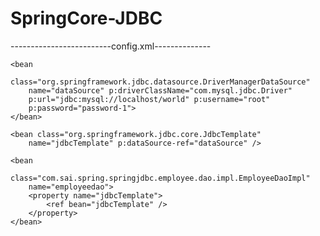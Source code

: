 # SpringCore-JDBC
-------------------------config.xml--------------



<?xml version="1.0" encoding="UTF-8"?>
<beans xmlns="http://www.springframework.org/schema/beans"
	xmlns:xsi="http://www.w3.org/2001/XMLSchema-instance"
	xmlns:context="http://www.springframework.org/schema/context"
	xmlns:p="http://www.springframework.org/schema/p"
	xsi:schemaLocation="http://www.springframework.org/schema/beans
    http://www.springframework.org/schema/beans/spring-beans.xsd
    http://www.springframework.org/schema/context
    http://www.springframework.org/schema/context/spring-context.xsd">

	<bean
		class="org.springframework.jdbc.datasource.DriverManagerDataSource"
		name="dataSource" p:driverClassName="com.mysql.jdbc.Driver"
		p:url="jdbc:mysql://localhost/world" p:username="root"
		p:password="password-1">
	</bean>

	<bean class="org.springframework.jdbc.core.JdbcTemplate"
		name="jdbcTemplate" p:dataSource-ref="dataSource" />

	<bean
		class="com.sai.spring.springjdbc.employee.dao.impl.EmployeeDaoImpl"
		name="employeedao">
		<property name="jdbcTemplate">
			<ref bean="jdbcTemplate" />
		</property>
	</bean>
</beans>
